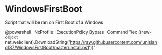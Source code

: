 # WindowsFirstBoot
Script that will be ran on First Boot of a Windows

@powershell -NoProfile -ExecutionPolicy Bypass -Command "iex ((new-object net.webclient).DownloadString('https://raw.githubusercontent.com/tunisiano187/WindowsFirstBoot/master/Install.ps1'))"
